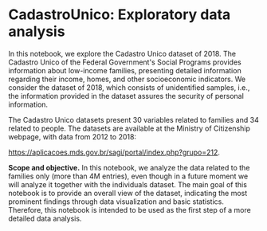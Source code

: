 # CadastroUnico: Exploratory data analysis
In this notebook, we explore the Cadastro Unico dataset of 2018. The Cadastro Unico of the Federal Government's Social Programs provides information about low-income families, presenting detailed information regarding their income, homes, and other socioeconomic indicators. We consider the dataset of 2018, which consists of unidentified samples, i.e., the information provided in the dataset assures the security of personal information.

The Cadastro Unico datasets present 30 variables related to families and 34 related to people. The datasets are available at the Ministry of Citizenship webpage, with data from 2012 to 2018:

https://aplicacoes.mds.gov.br/sagi/portal/index.php?grupo=212.



**Scope and objective.** In this notebook, we analyze the data related to the families only (more than 4M entries), even though in a future moment we will analyze it together with the individuals dataset. The main goal of this notebook is to provide an overall view of the dataset, indicating the most prominent findings through data visualization and basic statistics. Therefore, this notebook is intended to be used as the first step of a more detailed data analysis.
